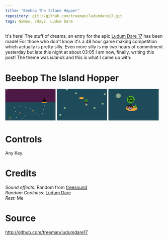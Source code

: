 ```yaml
---
title: "Beebop The Island Hopper"
repository: git://github.com/treeman/ludumdare17.git
tags: Games, 7days, Ludum Dare
---
```


It's here! The stuff of dreams, an entry for the epic [Ludum Dare 17][id] has been made! For those who don't know it's a 48 hour game making competition which actually is pretty silly. Even more silly is my two hours of commitment yesterday but late this night at about 03:05 I am now, finally, writing this post! The theme was *islands* and this is what I came up with:

# Beebop The Island Hopper

![](/images/games/thumbs/beepo1.png)  ![](/images/games/thumbs/beepo2.png)  ![](/images/games/thumbs/beepo3.png)

# Controls

Any Key.

# Credits

*Sound effects:* Random from [freesound](http://www.freesound.org/)  
*Random Coolness:* [Ludum Dare][id]   
*Rest:* Me

# Source

<http://github.com/treeman/ludumdare17>

[id]: http://www.ludumdare.com/
